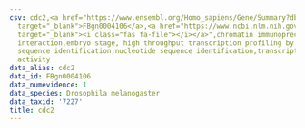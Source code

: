 ```yaml
---
csv: cdc2,<a href="https://www.ensembl.org/Homo_sapiens/Gene/Summary?db=core;g=FBgn0004106"
  target="_blank">FBgn0004106</a>,<a href="https://www.ncbi.nlm.nih.gov/pubmed/15998452"
  target="_blank"><i class="fas fa-file"></i></a>",chromatin immunoprecipitation assay,direct
  interaction,embryo stage, high throughput transcription profiling by microarray,nucleotide
  sequence identification,nucleotide sequence identification,transcriptional regulation,up-regulates
  activity
data_alias: cdc2
data_id: FBgn0004106
data_numevidence: 1
data_species: Drosophila melanogaster
data_taxid: '7227'
title: cdc2
---
```

